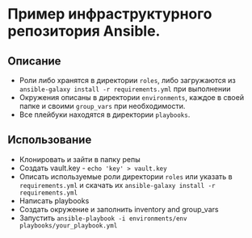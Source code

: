 # Пример инфраструктурного репозитория Ansible.

## Описание
* Роли либо хранятся в директории `roles`, либо загружаются из  `ansible-galaxy install -r requirements.yml` при выполнении
* Окружения описаны в директории `environments`, каждое в своей папке и своими `group_vars` при необходимости.
* Все плейбуки находятся в директории `playbooks`.


## Использование
* Клонировать и зайти в папку репы
* Создать vault.key - `echo 'key' > vault.key`
* Описать используемые роли директории `roles` или указать в `requirements.yml` и скачать их `ansible-galaxy install -r requirements.yml`
* Написать playbooks
* Создать окружение и заполнить inventory and group_vars
* Запустить `ansible-playbook -i environments/env playbooks/your_playbook.yml`
